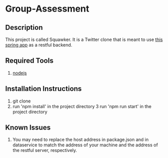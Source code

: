 # Group-Assessment
## Description
This project is called Squawker.
It is a Twitter clone that is meant to use [this spring app](https://github.com/dowjohn/spring-boot-mapstruct-skeleton)
as a restful backend.
## Required Tools
1. [nodejs](https://nodejs.org/en/download/)
## Installation Instructions
1. git clone
2. run 'npm install' in the project directory
3  run 'npm run start' in the project directory
## Known Issues
1. You may need to replace the host address in package.json and in dataservice to match the address of your machine and the address of the restful server, respectively. 
